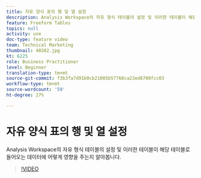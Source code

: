 ```yaml
---
title: 자유 양식 표의 행 및 열 설정
description: Analysis Workspace의 자유 형식 테이블의 설정 및 이러한 테이블이 해당 테이블로 들어오는 데이터에 어떻게 영향을 주는지 알아봅니다.
feature: Freeform Tables
topics: null
activity: use
doc-type: feature video
team: Technical Marketing
thumbnail: 40382.jpg
kt: 6225
role: Business Practitioner
level: Beginner
translation-type: tm+mt
source-git-commit: f3b3fa7d91b0cb21005b57768ca23ed6700fcc03
workflow-type: tm+mt
source-wordcount: '59'
ht-degree: 27%

---
```



# 자유 양식 표의 행 및 열 설정

Analysis Workspace의 자유 형식 테이블의 설정 및 이러한 테이블이 해당 테이블로 들어오는 데이터에 어떻게 영향을 주는지 알아봅니다.

>[!VIDEO](https://video.tv.adobe.com/v/40382/?quality=12&learn=on)
